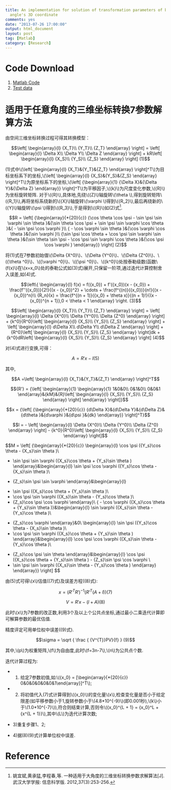 ```yaml
---
title: An implementation for solution of transformation parameters of big rotation
  angle's 3D coordinate
comments: yes
date: "2013-07-26 17:00:00"
output: html_document
layout: post
tag: [Matlab]
category: [Research]
---
```


<script type="text/javascript" src="http://cdn.mathjax.org/mathjax/latest/MathJax.js?config=default"></script>



Code Download
======

<i class="fa fa-download fa-2x" aria-hidden="true"></i>

1. [Matlab Code](http://zhulj-blog.oss-cn-beijing.aliyuncs.com/3d-coord-transform-matlab/TLS_CoorTrans.zip)
2. [Test data](http://zhulj-blog.oss-cn-beijing.aliyuncs.com/3d-coord-transform-matlab/test_data.zip)

适用于任意角度的三维坐标转换7参数解算方法
======

由空间三维坐标转换过程可得其转换模型：

$$\left[ \begin{array}{l}
{X_T}\\
{Y_T}\\
{Z_T}
\end{array} \right] = \left[ \begin{array}{l}
\Delta X\\
\Delta Y\\
\Delta Z
\end{array} \right] + kR\left[ \begin{array}{l}
{X_S}\\
{Y_S}\\
{Z_S}
\end{array} \right]   (1)$$

<!-- more -->

(1)式中\\(\left[ \begin{array}{l}
{X_T}&{Y_T}&{Z_T}
\end{array} \right]^T\\)为目标坐标系下的坐标,\\(\left[ \begin{array}{l}
{X_S}&{Y_S}&{Z_S}
\end{array} \right]^T\\)为原坐标系下的坐标,\\(\left[ {\begin{array}{1}
{\Delta X}&{\Delta Y}&{\Delta Z}
\end{array}} \right]^T\\)为平移因子,\\({k}\\)为尺度变化参数,\\({R}\\)为坐标旋转矩阵.
对于\\({R}\\),具体地,先绕\\({Z}\\)轴旋转\\(\theta \\),得到旋转矩阵\\({R_1}\\),再将坐标系绕新的\\({X}\\)轴旋转\\(\varphi \\)得到\\({R_2}\\),最后再绕新的\\({Y}\\)轴旋转\\(\psi \\)得到\\({R_3}\\),于是得到\\({R}\\)如(2)式[^ref1].

$$R = \left[ {\begin{array}{*{20}{c}}
{\cos \theta \cos \psi  - \sin \psi \sin \varphi \sin \theta }&{\sin \theta \cos \psi  + \sin \psi \sin \varphi \cos \theta }&{ - \sin \psi \cos \varphi }\\
{ - \cos \varphi \sin \theta }&{\cos \varphi \cos \theta }&{\sin \varphi }\\
{\sin \psi \cos \theta  + \cos \psi \sin \varphi \sin \theta }&{\sin \theta \sin \psi  - \cos \psi \sin \varphi \cos \theta }&{\cos \psi \cos \varphi }
\end{array}} \right]  (2)$$

将(1)式在7参数初始值\\(\Delta {X^0}\\)、\\(\Delta {Y^0}\\)、\\(\Delta {Z^0}\\)、\\({\theta ^0}\\)、\\({\varphi ^0}\\)、\\({\psi ^0}\\)、\\({k^0}\\)处按泰勒级数(函数\\(f(x)\\)在\\(x=x_0\\)处的泰勒公式如(3)式)展开,只保留一阶项,通过迭代计算控制舍入误差,如(4)式.


$$\left\{ \begin{array}{l}
f(x) = f({x_0}) + f'({x_0})(x - {x_0}) + \frac{f''({x_0})}{2!}{(x - {x_0})^2} + \cdots  +  \frac{f^{(n)}({x_0})}{n!}{(x - {x_0})^n}\\
{R_n}(x) = \frac{f^{(n + 1)}({x_0} + \theta x)}{(n + 1)!}{(x - {x_0})^{n + 1}},0 < \theta  < 1
\end{array} \right.   (3)$$

$$\left[ \begin{array}{l}
{X_T}\\
{Y_T}\\
{Z_T}
\end{array} \right] = \left[ \begin{array}{l}
\Delta {X^0}\\
\Delta {Y^0}\\
\Delta {Z^0}
\end{array} \right] + {k^0}{R^0}\left[ \begin{array}{l}
{X_S}\\
{Y_S}\\
{Z_S}
\end{array} \right] + \left[ \begin{array}{l}
d\Delta X\\
d\Delta Y\\
d\Delta Z
\end{array} \right] + {R^0}\left[ \begin{array}{l}
{X_S}\\
{Y_S}\\
{Z_S}
\end{array} \right]dk + {k^0}dR\left[ \begin{array}{l}
{X_S}\\
{Y_S}\\
{Z_S}
\end{array} \right]   (4)$$

对(4)式进行变换,可得：

$$A = R'x - l   (5)$$

其中,

$$A =\left[ \begin{array}{l}
{X_T}&{Y_T}&{Z_T}
\end{array} \right]^T$$

$${R'} = {\left[ \begin{array}{1}
\begin{array}{1}
1&0&0\\
0&1&0\\
0&0&1
\end{array}&{kM}&{R}\left[ \begin{array}{l}
{X_S}\\
{Y_S}\\
{Z_S}
\end{array} \right]
\end{array} \right]}$$


$$x = {\left[ {\begin{array}{*{20}{c}}
{d\Delta X}&{d\Delta Y}&{d\Delta Z}&{d\theta }&{d\varphi }&{d\psi }&{dk}
\end{array}} \right]^T}$$

$$l =  - \left[ \begin{array}{l}
\Delta {X^0}\\
\Delta {Y^0}\\
\Delta {Z^0}
\end{array} \right] - {k^0}{R^0}\left[ \begin{array}{l}
{X_S}\\
{Y_S}\\
{Z_S}
\end{array} \right]$$

$$M = \left[ {\begin{array}{*{20}{c}}
\begin{array}{l}
\cos \psi ({Y_s}\cos \theta  - {X_s}\sin \theta )\\
 - \sin \psi \sin \varphi ({X_s}\cos \theta  + {Y_s}\sin \theta )
\end{array}&\begin{array}{l}
\sin \psi \cos \varphi ({Y_s}\cos \theta  - {X_s}\sin \theta )\\
 + {Z_s}\sin \psi \sin \varphi 
\end{array}&\begin{array}{l}
 - \sin \psi ({X_s}\cos \theta  + {Y_s}\sin \theta )\\
 - \cos \psi \sin \varphi ({X_s}\sin \theta  - {Y_s}\cos \theta )\\
 - {Z_s}\cos \psi \cos \varphi 
\end{array}\\
{ - \cos \varphi ({X_s}\cos \theta  + {Y_s}\sin \theta )}&\begin{array}{l}
\sin \varphi ({X_s}\sin \theta  - {Y_s}\cos \theta )\\
 + {Z_s}\cos \varphi 
\end{array}&0\\
\begin{array}{l}
\sin \psi ({Y_s}\cos \theta  - {X_s}\sin \theta )\\
 + \cos \psi \sin \varphi ({X_s}\cos \theta  + {Y_s}\sin \theta )
\end{array}&\begin{array}{l}
\cos \psi \cos \varphi ({X_s}\sin \theta  - {Y_s}\cos \theta )\\
 - {Z_s}\cos \psi \sin \theta 
\end{array}&\begin{array}{l}
\cos \psi ({X_s}\cos \theta  + {Y_s}\sin \theta ) - {Z_s}\sin \psi \cos \varphi \\
 - \sin \psi \sin \varphi ({X_s}\sin \theta  - {Y_s}\cos \theta )
\end{array}
\end{array}} \right]  $$

由(5)式可得\\(x\\)估值((7)式)及误差方程((8)式):

$$x = {(R{'^T}R')^{ - 1}}(R{'^T}(A + l))  (7)$$
	
$$V = R'x - (l + A)	(8)$$

此时\\(x\\)为7参数的改正数,利用3个及以上个公共点坐标,通过最小二乘迭代计算即可解算参数的最优估值.

精度评定可用单位权中误差((9)式).

$$\sigma = \sqrt { \frac { {V^{T}}PV}{f} } (9)$$

其中,\\(p\\)为权重矩阵,\\(f\\)为自由度,此时\\(f=3n-7\\),\\(n\\)为公共点个数.

迭代计算过程为:

- 1) 给定7参数初值,如:\\({x_0} = [\begin{array}{*{20}{c}}
0&0&0&0&0&0&1\end{array}]^T\\);

- 2) 将初值代入(7)式计算得到\\({x_0}\\)的变化量\\(x\\),检查变化量是否小于给定限差(如平移参数小于1,旋转参数小于\\(4.8\*10^{-9}\\)(即0.001秒),\\(k\\)小于\\(1.0\*10^{-7}\\)),符合则结束计算,否则令\\({x_0}^{L + 1} = {x_0}^L + {x^{L + 1}}\\),其中\\(L\\)为迭代计算次数;

- 3)重复步骤1、2;

- 4)据(8)(9)式计算单位权中误差.


Reference
======
[^ref1]: 姚宜斌,黄承猛,李程春,等. 一种适用于大角度的三维坐标转换参数求解算法[J]. 武汉大学学报: 信息科学版. 2012,37(3):253-256.